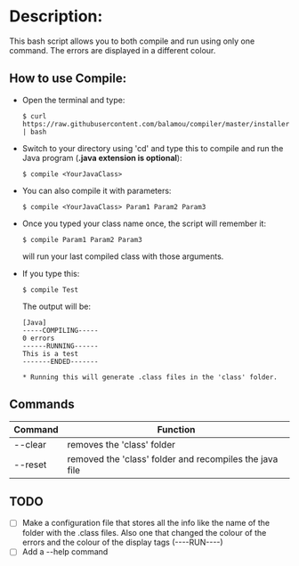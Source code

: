 # Description:
  This bash script allows you to both compile and run using only one command.
  The errors are displayed in a different colour.

  <script type="text/javascript" src="https://asciinema.org/a/122139.js" id="asciicast-122139" async></script>

## How to use Compile:

  - Open the terminal and type:

        $ curl https://raw.githubusercontent.com/balamou/compiler/master/installer.sh | bash

  - Switch to your directory using 'cd' and type this to compile and run the Java
    program (**.java extension is optional**):

        $ compile <YourJavaClass>

  - You can also compile it with parameters:

        $ compile <YourJavaClass> Param1 Param2 Param3

  - Once you typed your class name once, the script will remember it:

        $ compile Param1 Param2 Param3

    will run your last compiled class with those arguments.

  - If you type this:

        $ compile Test

    The output will be:

        [Java]
        -----COMPILING-----
        0 errors
        ------RUNNING------
        This is a test
        -------ENDED-------

        * Running this will generate .class files in the 'class' folder.

## Commands

| Command | Function |
|---------|----------|
| --clear | removes the 'class' folder |
| --reset | removed the 'class' folder and recompiles the java file |

## TODO

- [ ] Make a configuration file that stores all the info like the name of the folder
  with the .class files. Also one that changed the colour of the errors and
  the colour of the display tags (----RUN----)
- [ ] Add a --help command

